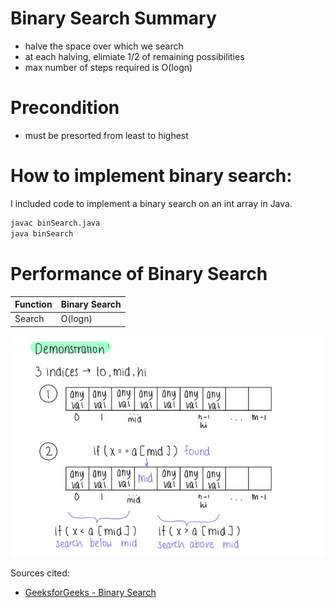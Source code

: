 # Binary Search Summary

- halve the space over which we search
- at each halving, elimiate 1/2 of remaining possibilities
- max number of steps required is O(logn)

# Precondition
- must be presorted from least to highest

# How to implement binary search:
I included code to implement a binary search on an int array in Java. 
```sh
javac binSearch.java
java binSearch
```

# Performance of Binary Search
| Function | Binary Search | 
| ------ | - | 
| Search | O(logn) | 

![Alt text](Algorithms/BinarySearch/VisualizationOfBinSearch.jpg?raw=true, "Visualization of binary search")

Sources cited: 
- [GeeksforGeeks - Binary Search](https://www.geeksforgeeks.org/binary-search/)


